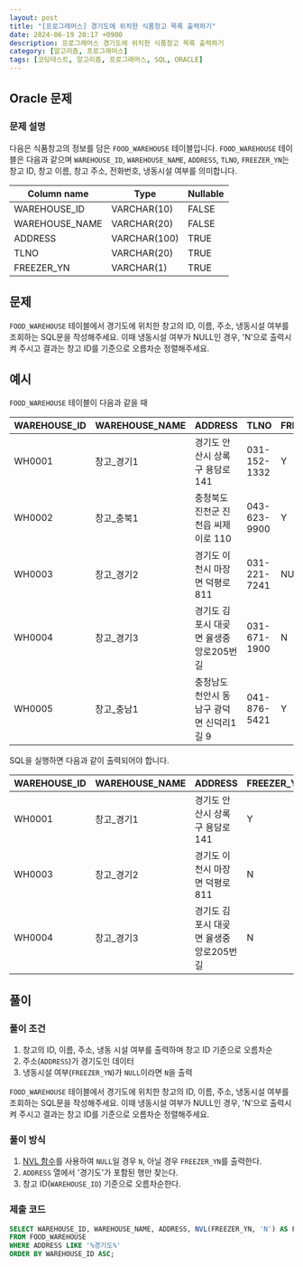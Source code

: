 ```yaml
---
layout: post
title: "[프로그래머스] 경기도에 위치한 식품창고 목록 출력하기"
date: 2024-06-19 20:17 +0900
description: 프로그래머스 경기도에 위치한 식품창고 목록 출력하기
category: [알고리즘, 프로그래머스]
tags: [코딩테스트, 알고리즘, 프로그래머스, SQL, ORACLE]
---
```

## Oracle 문제
### 문제 설명
다음은 식품창고의 정보를 담은 `FOOD_WAREHOUSE` 테이블입니다. `FOOD_WAREHOUSE` 테이블은 다음과 같으며 `WAREHOUSE_ID`, `WAREHOUSE_NAME`, `ADDRESS`, `TLNO`, `FREEZER_YN`는 창고 ID, 창고 이름, 창고 주소, 전화번호, 냉동시설 여부를 의미합니다.

| Column name | Type | Nullable |
|---|---|---|
| WAREHOUSE_ID | VARCHAR(10) | FALSE |
| WAREHOUSE_NAME | VARCHAR(20) | FALSE |
| ADDRESS | VARCHAR(100) | TRUE |
| TLNO | VARCHAR(20) | TRUE |
| FREEZER_YN | VARCHAR(1) | TRUE |

## 문제
`FOOD_WAREHOUSE` 테이블에서 경기도에 위치한 창고의 ID, 이름, 주소, 냉동시설 여부를 조회하는 SQL문을 작성해주세요. 이때 냉동시설 여부가 NULL인 경우, 'N'으로 출력시켜 주시고 결과는 창고 ID를 기준으로 오름차순 정렬해주세요.

## 예시
`FOOD_WAREHOUSE`  테이블이 다음과 같을 때

| WAREHOUSE_ID | WAREHOUSE_NAME | ADDRESS | TLNO | FREEZER_YN |
|---|---|---|---|---|
| WH0001 | 창고_경기1 | 경기도 안산시 상록구 용담로 141 | 031-152-1332 | Y |
| WH0002 | 창고_충북1 | 충청북도 진천군 진천읍 씨제이로 110 | 043-623-9900 | Y |
| WH0003 | 창고_경기2 | 경기도 이천시 마장면 덕평로 811 | 031-221-7241 | NULL |
| WH0004 | 창고_경기3 | 경기도 김포시 대곶면 율생중앙로205번길 | 031-671-1900 | N |
| WH0005 | 창고_충남1 | 충청남도 천안시 동남구 광덕면 신덕리1길 9 | 041-876-5421 | Y |

SQL을 실행하면 다음과 같이 출력되어야 합니다.

| WAREHOUSE_ID | WAREHOUSE_NAME | ADDRESS | FREEZER_YN |
|---|---|---|---|
| WH0001 | 창고_경기1 | 경기도 안산시 상록구 용담로 141 | Y |
| WH0003 | 창고_경기2 | 경기도 이천시 마장면 덕평로 811 | N |
| WH0004 | 창고_경기3 | 경기도 김포시 대곶면 율생중앙로205번길 | N |

## 풀이
### 풀이 조건
1. 창고의 ID, 이름, 주소, 냉동 시설 여부를 출력하며 창고 ID 기준으로 오름차순
2. 주소(`ADDRESS`)가 경기도인 데이터
3. 냉동시설 여부(`FREEZER_YN`)가 `NULL`이라면 `N`을 출력

`FOOD_WAREHOUSE` 테이블에서 경기도에 위치한 창고의 ID, 이름, 주소, 냉동시설 여부를 조회하는 SQL문을 작성해주세요. 이때 냉동시설 여부가 NULL인 경우, 'N'으로 출력시켜 주시고 결과는 창고 ID를 기준으로 오름차순 정렬해주세요.

### 풀이 방식
1. [NVL 함수](/posts/oracle-nvl-%ED%95%A8%EC%88%98)를 사용하여 `NULL`일 경우 `N`, 아닐 경우 `FREEZER_YN`를 출력한다.
2. `ADDRESS` 열에서 '경기도'가 포함된 행만 찾는다.
3. 창고 ID(`WAREHOUSE_ID`) 기준으로 오름차순한다.

### 제출 코드
```sql
SELECT WAREHOUSE_ID, WAREHOUSE_NAME, ADDRESS, NVL(FREEZER_YN, 'N') AS FREEZER_YN
FROM FOOD_WAREHOUSE
WHERE ADDRESS LIKE '%경기도%'
ORDER BY WAREHOUSE_ID ASC;
```
